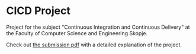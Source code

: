 # CICD Project

Project for the subject "Continuous Integration and Continuous Delivery" at the Faculty of Computer Science and Engineering Skopje.

Check out [the submission pdf](submission.pdf) with a detailed explanation of the project.
